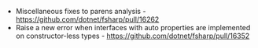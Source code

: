 - Miscellaneous fixes to parens analysis - https://github.com/dotnet/fsharp/pull/16262
- Raise a new error when interfaces with auto properties are implemented on constructor-less types - https://github.com/dotnet/fsharp/pull/16352